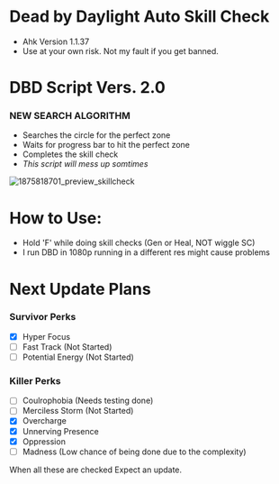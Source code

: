 # Dead by Daylight Auto Skill Check

* Ahk Version 1.1.37
* Use at your own risk. Not my fault if you get banned.

# DBD Script Vers. 2.0
### NEW SEARCH ALGORITHM
* Searches the circle for the perfect zone
* Waits for progress bar to hit the perfect zone
* Completes the skill check
* *This script will mess up somtimes*

![1875818701_preview_skillcheck](https://github.com/wVibzz/DeadByDaylight-Auto-Skill-Check/assets/113342610/df3b0560-2379-47f5-a83b-2fef3e608b8d)


# How to Use:
* Hold 'F' while doing skill checks (Gen or Heal, NOT wiggle SC)
* I run DBD in 1080p running in a different res might cause problems

# Next Update Plans
### Survivor Perks
- [x] Hyper Focus
- [ ] Fast Track (Not Started)
- [ ] Potential Energy (Not Started)

### Killer Perks
- [ ] Coulrophobia (Needs testing done)
- [ ] Merciless Storm (Not Started)
- [x] Overcharge
- [x] Unnerving Presence
- [x] Oppression
- [ ] Madness (Low chance of being done due to the complexity)

When all these are checked Expect an update.
